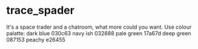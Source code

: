 # trace_spader
It's a space trader and a chatroom, what more could you want.
Use colour palatte:
  dark blue  030c63
  navy ish   032888
  pale green 17a67d
  deep green 087153
  peachy     e26455
